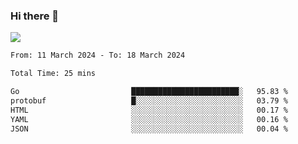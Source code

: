 ### Hi there 👋️

![](https://komarev.com/ghpvc/?username=Loner1024)

<!--START_SECTION:waka-->

```txt
From: 11 March 2024 - To: 18 March 2024

Total Time: 25 mins

Go                         ████████████████████████░   95.83 %
protobuf                   █░░░░░░░░░░░░░░░░░░░░░░░░   03.79 %
HTML                       ░░░░░░░░░░░░░░░░░░░░░░░░░   00.17 %
YAML                       ░░░░░░░░░░░░░░░░░░░░░░░░░   00.16 %
JSON                       ░░░░░░░░░░░░░░░░░░░░░░░░░   00.04 %
```

<!--END_SECTION:waka-->



